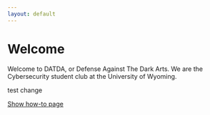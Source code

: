 ```yaml
---
layout: default
---
```

# Welcome
Welcome to DATDA, or Defense Against The Dark Arts. We are the Cybersecurity student club at the University of Wyoming.

test change


[Show how-to page](howto)
